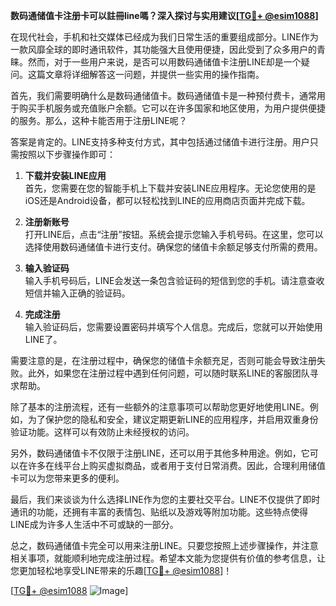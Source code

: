 **数码通储值卡注册卡可以註冊line嗎？深入探讨与实用建议[[TG💪+ @esim1088](https://t.me/s/esim1088)]**

在现代社会，手机和社交媒体已经成为我们日常生活的重要组成部分。LINE作为一款风靡全球的即时通讯软件，其功能强大且使用便捷，因此受到了众多用户的青睐。然而，对于一些用户来说，是否可以用数码通储值卡注册LINE却是一个疑问。这篇文章将详细解答这一问题，并提供一些实用的操作指南。

首先，我们需要明确什么是数码通储值卡。数码通储值卡是一种预付费卡，通常用于购买手机服务或充值账户余额。它可以在许多国家和地区使用，为用户提供便捷的服务。那么，这种卡能否用于注册LINE呢？

答案是肯定的。LINE支持多种支付方式，其中包括通过储值卡进行注册。用户只需按照以下步骤操作即可：

1. **下载并安装LINE应用**  
   首先，您需要在您的智能手机上下载并安装LINE应用程序。无论您使用的是iOS还是Android设备，都可以轻松找到LINE的应用商店页面并完成下载。

2. **注册新账号**  
   打开LINE后，点击“注册”按钮。系统会提示您输入手机号码。在这里，您可以选择使用数码通储值卡进行支付。确保您的储值卡余额足够支付所需的费用。

3. **输入验证码**  
   输入手机号码后，LINE会发送一条包含验证码的短信到您的手机。请注意查收短信并输入正确的验证码。

4. **完成注册**  
   输入验证码后，您需要设置密码并填写个人信息。完成后，您就可以开始使用LINE了。

需要注意的是，在注册过程中，确保您的储值卡余额充足，否则可能会导致注册失败。此外，如果您在注册过程中遇到任何问题，可以随时联系LINE的客服团队寻求帮助。

除了基本的注册流程，还有一些额外的注意事项可以帮助您更好地使用LINE。例如，为了保护您的隐私和安全，建议定期更新LINE的应用程序，并启用双重身份验证功能。这样可以有效防止未经授权的访问。

另外，数码通储值卡不仅限于注册LINE，还可以用于其他多种用途。例如，它可以在许多在线平台上购买虚拟商品，或者用于支付日常消费。因此，合理利用储值卡可以为您带来更多的便利。

最后，我们来谈谈为什么选择LINE作为您的主要社交平台。LINE不仅提供了即时通讯的功能，还拥有丰富的表情包、贴纸以及游戏等附加功能。这些特点使得LINE成为许多人生活中不可或缺的一部分。

总之，数码通储值卡完全可以用来注册LINE。只要您按照上述步骤操作，并注意相关事项，就能顺利地完成注册过程。希望本文能为您提供有价值的参考信息，让您更加轻松地享受LINE带来的乐趣[[TG💪+ @esim1088](https://t.me/s/esim1088)]！

[[TG💪+ @esim1088](https://t.me/s/esim1088) ![Image](https://i.postimg.cc/4NQfJmqS/Snipaste-2025-05-13-00-14-12.png)]